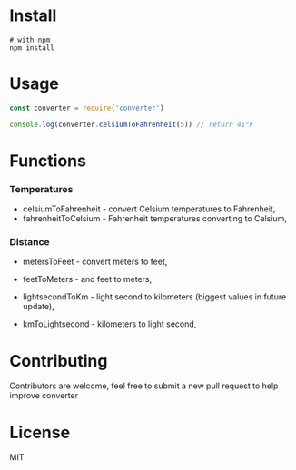 # Install
```
# with npm
npm install 
```

# Usage
```javascript
const converter = require('converter')

console.log(converter.celsiumToFahrenheit(5)) // return 41°F
```

# Functions
### Temperatures
  * celsiumToFahrenheit - convert Celsium temperatures to Fahrenheit,
  * fahrenheitToCelsium - Fahrenheit temperatures converting to Celsium,

### Distance
  * metersToFeet - convert meters to feet,
  * feetToMeters - and feet to meters,

  * lightsecondToKm - light second to kilometers (biggest values in future update),
  * kmToLightsecond - kilometers to light second,

# Contributing
Contributors are welcome, feel free to submit a new pull request to help improve converter

# License
MIT